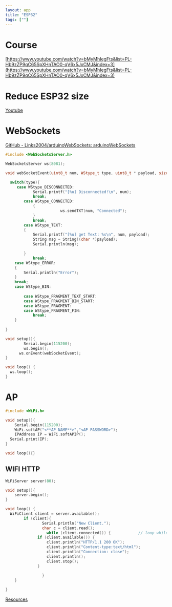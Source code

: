 ```yaml
---
layout: app
title: "ESP32"
tags: [""]
---
```



# Course

[https://www.youtube.com/watch?v=bMyMhIegFts&list=PL-Hb9zZP9qC65SpXHnTAO0-qV6x5JxCMJ&index=3](https://www.youtube.com/watch?v=bMyMhIegFts&list=PL-Hb9zZP9qC65SpXHnTAO0-qV6x5JxCMJ&index=3)

# Reduce ESP32 size

[Youtube](https://www.youtube.com/watch?v=qb2EQ8IDhZ4)

# WebSockets

[GitHub - Links2004/arduinoWebSockets: arduinoWebSockets](https://github.com/Links2004/arduinoWebSockets)

```cpp
#include <WebSocketsServer.h>

WebSocketsServer ws(8081);

void webSocketEvent(uint8_t num, WStype_t type, uint8_t * payload, size_t length){

  switch(type){
     case WStype_DISCONNECTED:
            Serial.printf("[%u] Disconnected!\n", num);
            break;
        case WStype_CONNECTED:
            {
				        ws.sendTXT(num, "Connected");
            }
            break;
        case WStype_TEXT:
        {
            Serial.printf("[%u] get Text: %s\n", num, payload);
            String msg = String((char *)payload);
            Serial.println(msg);

        }
            break;
    case WStype_ERROR:
    {
        Serial.println("Error");
    } 
    break;   
    case WStype_BIN:
		
		case WStype_FRAGMENT_TEXT_START:
		case WStype_FRAGMENT_BIN_START:
		case WStype_FRAGMENT:
		case WStype_FRAGMENT_FIN:
			break;
    }
  
}

void setup(){
		Serial.begin(115200);
		ws.begin();
	  ws.onEvent(webSocketEvent);
}

void loop() {
  ws.loop();
}
```

# AP

```cpp
#include <WiFi.h>

void setup(){
	Serial.begin(115200);
	WiFi.softAP("<**AP NAME**>","<AP PASSWORD>");
	IPAddress IP = WiFi.softAPIP();
  Serial.print(IP);
}

void loop(){}
```

## WIFI HTTP

```cpp
WiFiServer server(80);

void setup(){
	server.begin();
}

void loop() {
  WiFiClient client = server.available();
		if (client){
				Serial.println("New Client.");
				char c = client.read();
				  while (client.connected()) {            // loop while the client's connected
              if (client.available()) {   
                  client.println("HTTP/1.1 200 OK");
                  client.println("Content-type:text/html");
                  client.println("Connection: close");
                  client.println();
                  client.stop();
              }
       
		        }
    }

}
```

[Resources](https://www.notion.so/Resources-c60bd69bfa604da7947e0cbaa7e41474?pvs=21)
